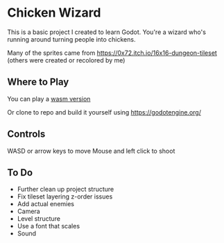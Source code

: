 # Chicken Wizard

This is a basic project I created to learn Godot. You're a wizard who's running around turning people into chickens.

Many of the sprites came from https://0x72.itch.io/16x16-dungeon-tileset (others were created or recolored by me)

## Where to Play

You can play a [wasm version](https://c-werner.github.io/chicken-wizard/)

Or clone to repo and build it yourself using https://godotengine.org/

## Controls
WASD or arrow keys to move
Mouse and left click to shoot


## To Do

- Further clean up project structure
- Fix tileset layering z-order issues
- Add actual enemies
- Camera
- Level structure
- Use a font that scales
- Sound

